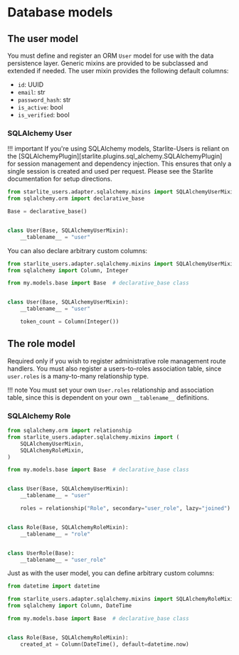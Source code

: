 # Database models

## The user model

You must define and register an ORM `User` model for use with the data persistence layer. Generic mixins are provided to be subclassed and extended if needed. The user mixin provides the following default columns:

* `id`: UUID
* `email`: str
* `password_hash`: str
* `is_active`: bool
* `is_verified`: bool

### SQLAlchemy User

!!! important
    If you're using SQLAlchemy models, Starlite-Users is reliant on the [SQLAlchemyPlugin][starlite.plugins.sql_alchemy.SQLAlchemyPlugin] for session management and dependency injection. This ensures that only a single session is created and used per request. Please see the Starlite documentation for setup directions.

```python
from starlite_users.adapter.sqlalchemy.mixins import SQLAlchemyUserMixin
from sqlalchemy.orm import declarative_base

Base = declarative_base()


class User(Base, SQLAlchemyUserMixin):
    __tablename__ = "user"
```

You can also declare arbitrary custom columns:

```python
from starlite_users.adapter.sqlalchemy.mixins import SQLAlchemyUserMixin
from sqlalchemy import Column, Integer

from my.models.base import Base  # declarative_base class


class User(Base, SQLAlchemyUserMixin):
    __tablename__ = "user"

    token_count = Column(Integer())
```

## The role model

Required only if you wish to register administrative role management route handlers. You must also register a users-to-roles association table, since `user.roles` is a many-to-many relationship type.

!!! note
    You must set your own `User.roles` relationship and association table, since this is dependent on your own `__tablename__` definitions.

### SQLAlchemy Role

```python
from sqlalchemy.orm import relationship
from starlite_users.adapter.sqlalchemy.mixins import (
    SQLAlchemyUserMixin,
    SQLAlchemyRoleMixin,
)

from my.models.base import Base  # declarative_base class


class User(Base, SQLAlchemyUserMixin):
    __tablename__ = "user"

    roles = relationship("Role", secondary="user_role", lazy="joined")


class Role(Base, SQLAlchemyRoleMixin):
    __tablename__ = "role"


class UserRole(Base):
    __tablename__ = "user_role"
```

Just as with the user model, you can define arbitrary custom columns:

```python
from datetime import datetime

from starlite_users.adapter.sqlalchemy.mixins import SQLAlchemyRoleMixin
from sqlalchemy import Column, DateTime

from my.models.base import Base  # declarative_base class


class Role(Base, SQLAlchemyRoleMixin):
    created_at = Column(DateTime(), default=datetime.now)
```
